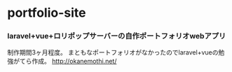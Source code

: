 # portfolio-site

### laravel+vue+ロリポップサーバーの自作ポートフォリオwebアプリ

制作期間3ヶ月程度。
まともなポートフォリオがなかったのでlaravel+vueの勉強がてら作成。
http://okanemothi.net/